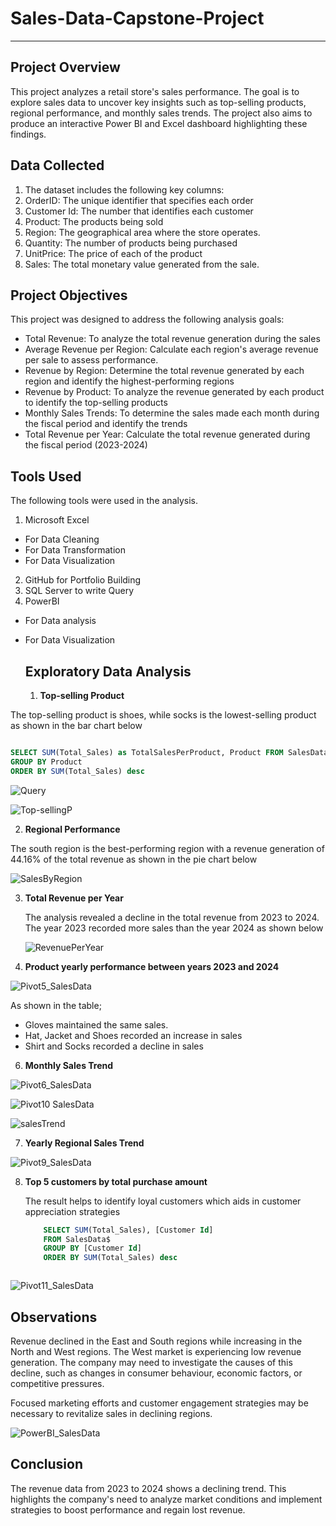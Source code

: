 # Sales-Data-Capstone-Project
---

## Project Overview
This project analyzes a retail store's sales performance. The goal is to explore sales data to uncover key insights such as top-selling products, regional performance, and monthly sales trends. The project also aims to produce an interactive Power BI and Excel dashboard highlighting these findings.



## Data Collected
1. The dataset includes the following key columns:
2. OrderID: The unique identifier that specifies each order
3. Customer Id: The number that identifies each customer
4. Product: The products being sold
5. Region: The geographical area where the store operates.
6. Quantity: The number of products being purchased
7. UnitPrice: The price of each of the product
8. Sales: The total monetary value generated from the sale.

   

## Project Objectives
This project was designed to address the following analysis goals:
- Total Revenue: To analyze the total revenue generation during the sales
- Average Revenue per Region: Calculate each region's average revenue per sale to assess performance.
- Revenue by Region: Determine the total revenue generated by each region and identify the highest-performing regions
- Revenue by Product: To analyze the revenue generated by each product to identify the top-selling products
- Monthly Sales Trends: To determine the sales made each month during the fiscal period and identify the trends
- Total Revenue per Year: Calculate the total revenue generated during the fiscal period (2023-2024)

  

## Tools Used
The following tools were used in the analysis.
1.  Microsoft Excel
- For Data Cleaning
- For Data Transformation
- For Data Visualization
2. GitHub for Portfolio Building
3. SQL Server to write Query
4. PowerBI
- For Data analysis 
- For Data Visualization



  ## Exploratory Data Analysis

  1. **Top-selling Product**

 The top-selling product is shoes, while socks is the lowest-selling product as shown in the bar chart below

 ```SQL QUERY

 SELECT SUM(Total_Sales) as TotalSalesPerProduct, Product FROM SalesData$
GROUP BY Product
ORDER BY SUM(Total_Sales) desc
```


![Query](https://github.com/user-attachments/assets/72f83be3-e8df-4127-8a54-b3edd4329b24)

     
![Top-sellingP](https://github.com/user-attachments/assets/b184b171-635d-40bc-8b6d-c4d161edec70)




2. **Regional Performance**
   
 The south region is the best-performing region with a revenue generation of 44.16% of the total revenue as shown in the pie chart below
   

![SalesByRegion](https://github.com/user-attachments/assets/967d29e4-9cf1-4d5f-ab4b-4b13e0177c20)




3. **Total Revenue per Year**

   The analysis revealed a decline in the total revenue from 2023 to 2024. The year 2023 recorded more sales than the year 2024 as shown below
   

   ![RevenuePerYear](https://github.com/user-attachments/assets/662d1cf7-dde5-4aa9-9326-1e3daf2c93da)


   
   
5. **Product yearly performance between years 2023 and 2024** 
   

![Pivot5_SalesData](https://github.com/user-attachments/assets/cd6e16c1-d9d2-4e9e-8926-8659b389bd16)

As shown in the table;
- Gloves maintained the same sales.
- Hat, Jacket and Shoes recorded an increase in sales
- Shirt and Socks recorded a decline in sales





6. **Monthly Sales Trend**

   
![Pivot6_SalesData](https://github.com/user-attachments/assets/f207d103-e2b5-462a-a360-7f58eba9e1bb)


![Pivot10 SalesData](https://github.com/user-attachments/assets/50a63343-a73c-4169-a7a7-0c90319553f1)


![salesTrend](https://github.com/user-attachments/assets/368df9d6-e6e8-456e-8dee-819b7e25bda4)





7. **Yearly Regional Sales Trend** 


![Pivot9_SalesData](https://github.com/user-attachments/assets/6770bb80-0d5d-4806-ae64-e9c0c19bb4a3)




8. **Top 5 customers by total purchase amount**

   The result helps to identify loyal customers which aids in customer appreciation strategies
   
   ```SQL
       SELECT SUM(Total_Sales), [Customer Id]
       FROM SalesData$
       GROUP BY [Customer Id]
       ORDER BY SUM(Total_Sales) desc



![Pivot11_SalesData](https://github.com/user-attachments/assets/5e0f7cb6-0084-4b01-98a1-9246a74ef7bd)





## Observations
Revenue declined in the East and South regions while increasing in the North and West regions. The West market is experiencing low revenue generation. The company may need to investigate the causes of this decline, such as changes in consumer behaviour, economic factors, or competitive pressures.

Focused marketing efforts and customer engagement strategies may be necessary to revitalize sales in declining regions.


![PowerBI_SalesData](https://github.com/user-attachments/assets/fedd1c06-1350-46de-a9de-e48a6c027a6c)




## Conclusion

The revenue data from 2023 to 2024 shows a declining trend. This highlights the company's need to analyze market conditions and implement strategies to boost performance and regain lost revenue.




